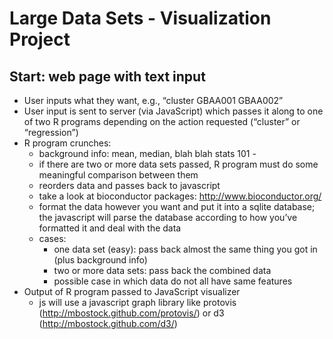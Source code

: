 # Large Data Sets - Visualization Project #

## Start: web page with text input ##

* User inputs what they want, e.g., “cluster GBAA001 GBAA002”
* User input is sent to server (via JavaScript) which passes it along to one of two R programs depending on the action requested (“cluster” or “regression”)
* R program crunches:
  * background info: mean, median, blah blah stats 101 - 
  * if there are two or more data sets passed, R program must do some meaningful comparison between them
  * reorders data and passes back to javascript
  * take a look at bioconductor packages: http://www.bioconductor.org/
  * format the data however you want and put it into a sqlite database; the javascript will parse the database according to how you’ve formatted it and deal with the data
  * cases:
    * one data set (easy): pass back almost the same thing you got in (plus background info)
    * two or more data sets: pass back the combined data
    * possible case in which data do not all have same features
* Output of R program passed to JavaScript visualizer
  * js will use a javascript graph library like protovis (http://mbostock.github.com/protovis/) or d3 (http://mbostock.github.com/d3/)

